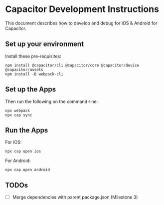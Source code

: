 # Capacitor Development Instructions

This document describes how to develop and debug for iOS & Android for Capacitor.



## Set up your environment

Install these pre-requisites:

  ```shell
 npm install @capacitor/cli @capacitor/core @capacitor/device @capacitor/assets
 npm install -D webpack-cli 
  ```


## Set up the Apps

Then run the following on the command-line:


  ```shell
npx webpack    
npx cap sync
  ```


## Run the Apps

For iOS:

  ```shell
npx cap open ios
  ```

For Android:

  ```shell
npx cap open android
  ```
  

  ## TODOs

- [ ] Merge dependencies with parent package.json (Milestone 3)
